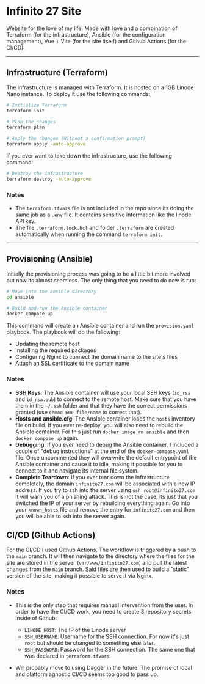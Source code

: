 # Infinito 27 Site

Website for the love of my life. Made with love and a combination of Terraform (for the infrastructure), Ansible (for the configuration management), Vue + Vite (for the site itself) and Github Actions (for the CI/CD).

-----

## Infrastructure (Terraform)

The infrastructure is managed with Terraform. It is hosted on a 1GB Linode Nano instance. To deploy it use the following commands:

```bash
# Initialize Terraform
terraform init

# Plan the changes
terraform plan

# Apply the changes (Without a confirmation prompt)
terraform apply -auto-approve
```

If you ever want to take down the infrastructure, use the following command:

```bash
# Destroy the infrastructure
terraform destroy -auto-approve
```

### Notes

- The `terraform.tfvars` file is not included in the repo since its doing the same job as a `.env` file. It contains sensitive information like the linode API key.
- The file `.terraform.lock.hcl` and folder `.terraform` are created automatically when running the command `terraform init`.

-----

## Provisioning (Ansible)

Initially the provisioning process was going to be a little bit more involved but now its almost seamless. The only thing that you need to do now is run:

```bash
# Move into the ansible directory
cd ansible

# Build and run the Ansible container
docker compose up
```

This command will create an Ansible container and run the `provision.yaml` playbook. The playbook will do the following:

- Updating the remote host
- Installing the required packages
- Configuring Nginx to connect the domain name to the site's files
- Attach an SSL certificate to the domain name

### Notes

- **SSH Keys**: The Ansible container will use your local SSH keys (`id_rsa` and `id_rsa.pub`) to connect to the remote host. Make sure that you have them in the `~/.ssh` folder and that they have the correct permissions granted (use `chmod 600 file/name` to correct that).
- **Hosts and ansible.cfg**: The Ansible container loads the `hosts` inventory file on build. If you ever re-deploy, you will also need to rebuild the Ansible container. For this just run `docker image rm ansible` and then `docker compose up` again.
- **Debugging**: If you ever need to debug the Ansible container, I included a couple of "debug instructions" at the end of the `docker-compose.yaml` file. Once uncommented they will overwrite the default entrypoint of the Ansible container and cause it to idle, making it possible for you to connect to it and navigate its internal file system.
- **Complete Teardown**: If you ever tear down the infrastructure completely, the domain `infinito27.com` will be associated with a new IP address. If you try to ssh into the server using `ssh root@infinito27.com` it will warn you of a phishing attack. This is not the case, its just that you switched the IP of your server by rebuilding everything again. Go into your `known_hosts` file and remove the entry for `infinito27.com` and then you will be able to ssh into the server again.

## CI/CD (Github Actions)

For the CI/CD I used Github Actions. The workflow is triggered by a push to the `main` branch. It will then navigate to the directory where the files for the site are stored in the server (`var/www/infinito27.com`) and pull the latest changes from the `main` branch. Said files are then used to build a "static" version of the site, making it possible to serve it via Nginx.

### Notes

- This is the only step that requires manual intervention from the user. In order to have the CI/CD work, you need to create 3 repository secrets inside of Github:

  - `LINODE_HOST`: The IP of the Linode server
  - `SSH_USERNAME`: Username for the SSH connection. For now it's just `root` but should be changed to something else later.
  - `SSH_PASSWORD`: Password for the SSH connection. The same one that was declared in `terraform.tfvars`.

- Will probably move to using Dagger in the future. The promise of local and platform agnostic CI/CD seems too good to pass up.
